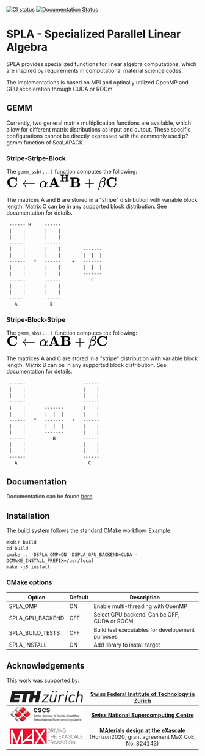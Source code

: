 [![CI status](https://github.com/eth-cscs/spla/workflows/CI/badge.svg)](https://github.com/eth-cscs/spla/actions?query=workflow%3ACI)
[![Documentation Status](https://readthedocs.org/projects/spla/badge/?version=latest)](https://spla.readthedocs.io/en/latest/?badge=latest)

# SPLA - Specialized Parallel Linear Algebra
SPLA provides specialized functions for linear algebra computations, which are inspired by requirements in computational material science codes.

The implementations is based on MPI and optinally utilized OpenMP and GPU acceleration through CUDA or ROCm.
## GEMM
Currently, two general matrix multiplication functions are available, which allow for different matrix distributions as input and output.
These specific configurations cannot be directly expressed with the commonly used p?gemm function of ScaLAPACK.

### Stripe-Stripe-Block
The `gemm_ssb(...)` function computes the following:  
![ethz](docs/images/ssb_formula.svg)

The matrices A and B are stored in a "stripe" distribution with variable block length. Matrix C can be in any supported block distribution.
See documentation for details. 


     ------ H     ------
     |    |       |    |
     |    |       |    |
     ------       ------
     |    |       |    |        -------
     |    |       |    |        |  |  |
     ------   *   ------    +   -------
     |    |       |    |        |  |  |
     |    |       |    |        -------
     ------       ------           C
     |    |       |    |
     |    |       |    |
     ------       ------
       A            B



### Stripe-Block-Stripe
The `gemm_sbs(...)` function computes the following:  
![ethz](docs/images/sbs_formula.svg)

The matrices A and C are stored in a "stripe" distribution with variable block length. Matrix B can be in any supported block distribution.
See documentation for details. 

     ------                     ------
     |    |                     |    |
     |    |                     |    |
     ------                     ------
     |    |       -------       |    |
     |    |       |  |  |       |    |
     ------   *   -------   +   ------
     |    |       |  |  |       |    |
     |    |       -------       |    |
     ------          B          ------
     |    |                     |    |
     |    |                     |    |
     ------                     ------
       A                          C

## Documentation
Documentation can be found [here](https://spla.readthedocs.io/en/latest/).

## Installation
The build system follows the standard CMake workflow. Example:
```console
mkdir build
cd build
cmake .. -DSPLA_OMP=ON -DSPLA_GPU_BACKEND=CUDA -DCMAKE_INSTALL_PREFIX=/usr/local
make -j8 install
```

### CMake options
| Option                | Default | Description                                      |
|-----------------------|---------|--------------------------------------------------|
| SPLA_OMP              | ON      | Enable multi-threading with OpenMP               |
| SPLA_GPU_BACKEND      | OFF     | Select GPU backend. Can be OFF, CUDA or ROCM     |
| SPLA_BUILD_TESTS      | OFF     | Build test executables for developement purposes |
| SPLA_INSTALL          | ON      | Add library to install target                    |

## Acknowledgements
This work was supported by:


|![ethz](docs/images/logo_ethz.png) | [**Swiss Federal Institute of Technology in Zurich**](https://www.ethz.ch/) |
|:----:|:----:|
|![cscs](docs/images/logo_cscs.png) | [**Swiss National Supercomputing Centre**](https://www.cscs.ch/)            |
|![max](docs/images/logo_max.png)  | [**MAterials design at the eXascale**](http://www.max-centre.eu) <br> (Horizon2020, grant agreement MaX CoE, No. 824143) |
